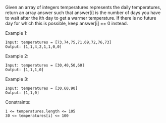 Given an array of integers temperatures represents the daily temperatures, return an array answer such that answer[i] is the number of days you have to wait after the ith day to get a warmer temperature. If there is no future day for which this is possible, keep answer[i] == 0 instead.

Example 1:

    Input: temperatures = [73,74,75,71,69,72,76,73]
    Output: [1,1,4,2,1,1,0,0]

Example 2:

    Input: temperatures = [30,40,50,60]
    Output: [1,1,1,0]

Example 3:

    Input: temperatures = [30,60,90]
    Output: [1,1,0]

Constraints:

    1 <= temperatures.length <= 105
    30 <= temperatures[i] <= 100
